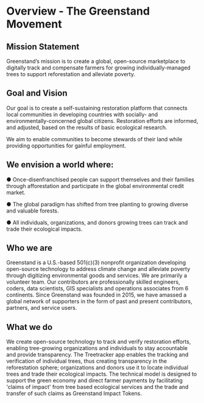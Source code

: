 # Overview - The Greenstand Movement

## **Mission Statement**

Greenstand’s mission is to create a global, open-source marketplace to digitally track and compensate farmers for growing individually-managed trees to support reforestation and alleviate poverty.

## **Goal and Vision**

Our goal is to create a self-sustaining restoration platform that connects local communities in developing countries with socially- and environmentally-concerned global citizens. Restoration efforts are informed, and adjusted, based on the results of basic ecological research.

We aim to enable communities to become stewards of their land while providing opportunities for gainful employment.

## **We envision a world where:**

●       Once-disenfranchised people can support themselves and their families through afforestation and participate in the global environmental credit market.

●       The global paradigm has shifted from tree planting to growing diverse and valuable forests.

●       All individuals, organizations, and donors growing trees can track and trade their ecological impacts.

## **Who we are**

Greenstand is a U.S.-based 501(c)(3) nonprofit organization developing open-source technology to address climate change and alleviate poverty through digitizing environmental goods and services. We are primarily a volunteer team. Our contributors are professionally skilled engineers, coders, data scientists, GIS specialists and operations associates from 6 continents. Since Greenstand was founded in 2015, we have amassed a global network of supporters in the form of past and present contributors, partners, and service users.


## **What we do**

We create open-source technology to track and verify restoration efforts, enabling tree-growing organizations and individuals to stay accountable and provide transparency.
The Treetracker app enables the tracking and verification of individual trees, thus creating transparency in the reforestation sphere; organizations and donors use it to locate individual trees and trade their ecological impacts.
The technical model is designed to support the green economy and direct farmer payments by facilitating 'claims of impact' from tree based ecological services and the trade and transfer of such claims as Greenstand Impact Tokens.
